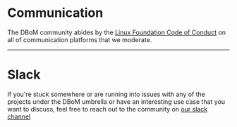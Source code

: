 # Communication

The DBoM community abides by the [Linux Foundation Code of Conduct](https://www.linuxfoundation.org/code-of-conduct/) on all of communication platforms that we moderate.



---

 # Slack

If you're stuck somewhere or are running into issues with any of the projects under the DBoM umbrella or have an interesting use case that you want to discuss, feel free to reach out to the community on [our slack channel](https://communityinviter.com/apps/dbom-project/join-the-dbom-slack)




